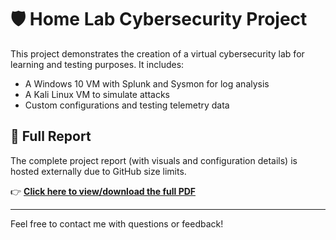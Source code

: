 # 🛡️ Home Lab Cybersecurity Project

This project demonstrates the creation of a virtual cybersecurity lab for learning and testing purposes. It includes:

- A Windows 10 VM with Splunk and Sysmon for log analysis
- A Kali Linux VM to simulate attacks
- Custom configurations and testing telemetry data

## 📄 Full Report

The complete project report (with visuals and configuration details) is hosted externally due to GitHub size limits.

👉 [**Click here to view/download the full PDF**](https://docs.google.com/document/d/1JHiYls0wJeyzCzLVDQgMFW5q23OdL58BGy-NiOz1gDQ/edit?usp=sharing)

---

Feel free to contact me with questions or feedback!
